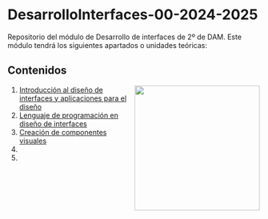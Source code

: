 # DesarrolloInterfaces-00-2024-2025
Repositorio del módulo de Desarrollo de interfaces de 2º de DAM. Este módulo tendrá los siguientes apartados o unidades teóricas:

<h2>Contenidos</h2>
<picture> <img align="right" src="https://github.com/7oSkaaa/7oSkaaa/blob/main/Images/Right_Side.gif?raw=true" width = 250px></picture>
<ol>
  <li>
    <a href="">Introducción al diseño de interfaces y aplicaciones para el diseño</a>
  </li>
  <li>
    <a href="">Lenguaje de programación en diseño de interfaces</a>
  </li>
  <li>
    <a href="">Creación de componentes visuales</a>
  </li>
  <li>
    <a href=""></a>
  </li>
  <li>
    <a href=""></a>
  </li>
</ol>
